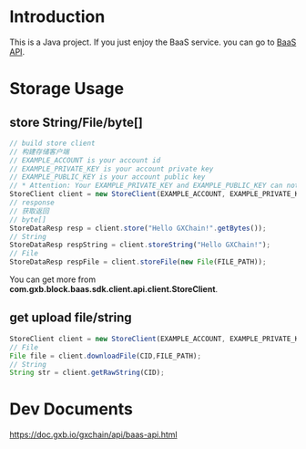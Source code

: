 # Introduction

This is a Java project.
If you just enjoy the BaaS service. you can go to [BaaS API](https://doc.gxb.io/gxchain/api/baas-api.html).


# Storage Usage

## store String/File/byte[]

```js
// build store client
// 构建存储客户端
// EXAMPLE_ACCOUNT is your account id
// EXAMPLE_PRIVATE_KEY is your account private key
// EXAMPLE_PUBLIC_KEY is your account public key
// * Attention: Your EXAMPLE_PRIVATE_KEY and EXAMPLE_PUBLIC_KEY can not be uploaded.
StoreClient client = new StoreClient(EXAMPLE_ACCOUNT, EXAMPLE_PRIVATE_KEY, EXAMPLE_PUBLIC_KEY, false);
// response
// 获取返回
// byte[]
StoreDataResp resp = client.store("Hello GXChain!".getBytes());
// String
StoreDataResp respString = client.storeString("Hello GXChain!");
// File
StoreDataResp respFile = client.storeFile(new File(FILE_PATH));
```

You can get more from **com.gxb.block.baas.sdk.client.api.client.StoreClient**.

## get upload file/string

```js
StoreClient client = new StoreClient(EXAMPLE_ACCOUNT, EXAMPLE_PRIVATE_KEY, EXAMPLE_PUBLIC_KEY, false);
// File 
File file = client.downloadFile(CID,FILE_PATH);
// String
String str = client.getRawString(CID);
```

# Dev Documents

https://doc.gxb.io/gxchain/api/baas-api.html

